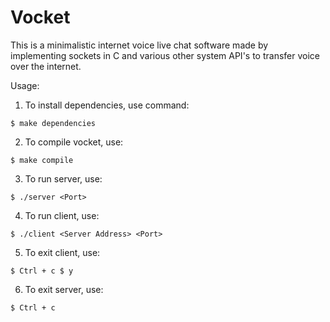 # Vocket
This is a minimalistic internet voice live chat software made by implementing sockets in C and various other system API's to transfer voice over the internet.

Usage:

1. To install dependencies, use command:

`$ make dependencies`

2. To compile vocket, use:

`$ make compile`

3. To run server, use:

`$ ./server <Port>`

4. To run client, use:

`$ ./client <Server Address> <Port>`

5. To exit client, use:

`$ Ctrl + c
$ y`

6. To exit server, use:

`$ Ctrl + c`
